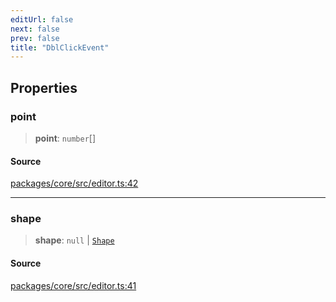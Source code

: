 ```yaml
---
editUrl: false
next: false
prev: false
title: "DblClickEvent"
---
```


## Properties

### point

> **point**: `number`[]

#### Source

[packages/core/src/editor.ts:42](https://github.com/dgmjs/dgmjs/blob/main/packages/core/src/editor.ts#L42)

***

### shape

> **shape**: `null` \| [`Shape`](/api-core/classes/shape/)

#### Source

[packages/core/src/editor.ts:41](https://github.com/dgmjs/dgmjs/blob/main/packages/core/src/editor.ts#L41)
